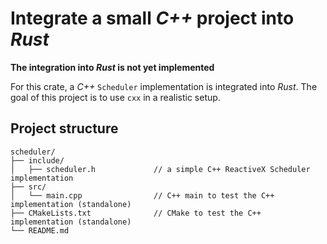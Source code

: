 # Integrate a small *C++* project into *Rust*

**The integration into *Rust* is not yet implemented**

For this crate, a *C++* `Scheduler` implementation is integrated into *Rust*.
The goal of this project is to use `cxx` in a realistic setup.


## Project structure

```
scheduler/
├── include/
│   ├── scheduler.h             // a simple C++ ReactiveX Scheduler implementation
├── src/
│   └── main.cpp                // C++ main to test the C++ implementation (standalone)
├── CMakeLists.txt              // CMake to test the C++ implementation (standalone)
└── README.md
```
